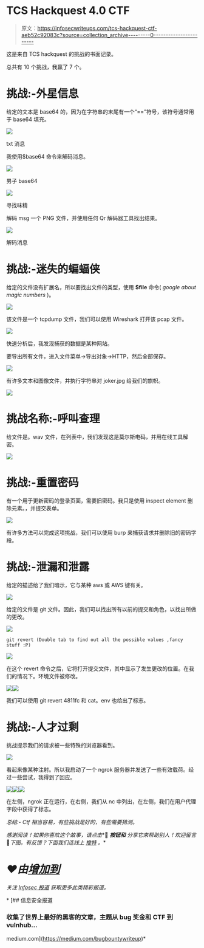 # TCS Hackquest 4.0 CTF

> 原文：<https://infosecwriteups.com/tcs-hackquest-ctf-aeb52c92083c?source=collection_archive---------0----------------------->

这是来自 TCS hackquest 的挑战的书面记录。

总共有 10 个挑战，我赢了 7 个。

# 挑战:-外星信息

给定的文本是 base64 的，因为在字符串的末尾有一个“==”符号，该符号通常用于 base64 填充。

![](img/d4a720609ff702faf863040f39fbb079.png)

txt 消息

我使用$base64 命令来解码消息。

![](img/f53fa7c9d230f09aab7fbe1e9e140cd6.png)

男子 base64

![](img/b3de58bd591a55f6f330b44eb9629dc3.png)

寻找味精

解码 msg 一个 PNG 文件，并使用任何 Qr 解码器工具找出结果。

![](img/a9a087723c715bf33905c282a40cc784.png)

解码消息

# 挑战:-迷失的蝙蝠侠

给定的文件没有扩展名，所以要找出文件的类型，使用 **$file** 命令( *google about magic numbers* )。

![](img/98d79a582a1ca9ca190adddb825f3004.png)

该文件是一个 tcpdump 文件，我们可以使用 Wireshark 打开该 pcap 文件。

![](img/1f4d161ebc42a763d5896b49ff94bd68.png)

快速分析后，我发现捕获的数据是某种网站。

要导出所有文件，进入文件菜单→导出对象→HTTP，然后全部保存。

![](img/754a88f921ab4579269370ae6d712adc.png)

有许多文本和图像文件，并执行字符串对 joker.jpg 给我们的旗帜。

![](img/7136c05537d4b5b242c9e3807bc51625.png)

# 挑战名称:-呼叫查理

给文件是。wav 文件，在列表中，我们发现这是莫尔斯电码，并用在线工具解密。

![](img/a2c1a89b35f64323b8eac6d384d9b8ae.png)

# 挑战:-重置密码

有一个用于更新密码的登录页面，需要旧密码。我只是使用 inspect element 删除元素。，并提交表单。

![](img/fb374f31335e8e35c95deee7d3a47775.png)

有许多方法可以完成这项挑战，我们可以使用 burp 来捕获请求并删除旧的密码字段。

# 挑战:-泄漏和泄露

给定的描述给了我们暗示，它与某种 aws 或 AWS 键有关。

![](img/8cb9b2486ec2fc93b4f4b37921343c7b.png)

给定的文件是 git 文件。因此，我们可以找出所有以前的提交和角色，以找出所做的更改。

![](img/f0f9b2ae67f335cebbbb1651e2ff05ed.png)

```
git revert (Double tab to find out all the possible values ,fancy stuff :P)
```

![](img/99b2686ad3aaec2c0ecc201486d211db.png)

在这个 revert 命令之后，它将打开提交文件，其中显示了发生更改的位置。在我们的情况下。环境文件被修改。

![](img/0e0fdbeb12b4f16da37ad7d232a354cc.png)![](img/71152c6c99f1fd241bb8a1c4209820a8.png)

我们可以使用 git revert 4811fc 和 cat。env 也给出了标志。

# 挑战:-人才过剩

挑战提示我们的请求被一些特殊的浏览器看到。

![](img/ad88cfdab436c12c6b6b3f9eefbf4ec3.png)

看起来像某种注射。所以我启动了一个 ngrok 服务器并发送了一些有效载荷。经过一些尝试，我得到了回应。

![](img/a894a33f730ab82626dd20d2b4aab8c3.png)![](img/5ec7f1e15b9c3adbd743689153a52593.png)![](img/1b8cbd5040d2a7e867341c16bae1746b.png)

在左侧，ngrok 正在运行，在右侧，我们从 nc 中列出，在左侧，我们在用户代理字段中获得了标志。

*总结:- Ctf 相当容易，有些挑战是好的，有些需要猜测。*

*感谢阅读！如果你喜欢这个故事，请点击**👏 ***按钮和*** *分享它来帮助别人！欢迎留言*💬*下图。有反馈？下面我们连线上* [*推特*](https://twitter.com/yashanand155) *。**

# *❤️由[增加到](https://twitter.com/yashanand155)*

**关注* [*Infosec 报道*](https://medium.com/bugbountywriteup) *获取更多此类精彩报道。**

*[](https://medium.com/bugbountywriteup) [## 信息安全报道

### 收集了世界上最好的黑客的文章，主题从 bug 奖金和 CTF 到 vulnhub…

medium.com](https://medium.com/bugbountywriteup)*